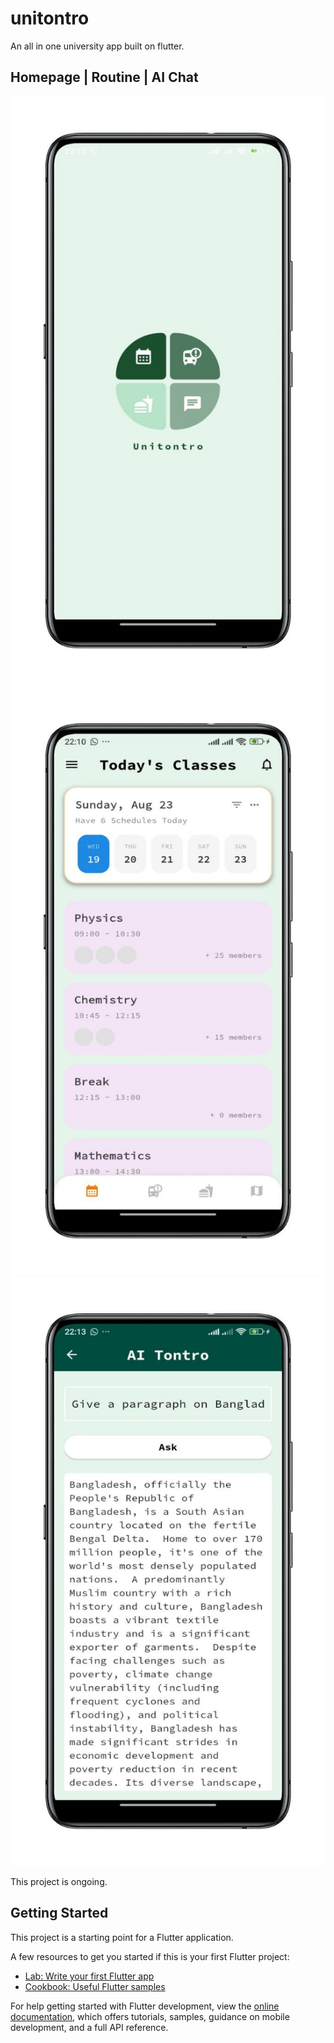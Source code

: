 # unitontro

An all in one university app built on flutter.
## Homepage | Routine | AI Chat

![alt text](image.png) ![alt text](image-1.png) ![alt text](image-2.png)

This project is ongoing.


## Getting Started

This project is a starting point for a Flutter application.

A few resources to get you started if this is your first Flutter project:

- [Lab: Write your first Flutter app](https://docs.flutter.dev/get-started/codelab)
- [Cookbook: Useful Flutter samples](https://docs.flutter.dev/cookbook)

For help getting started with Flutter development, view the
[online documentation](https://docs.flutter.dev/), which offers tutorials,
samples, guidance on mobile development, and a full API reference.
